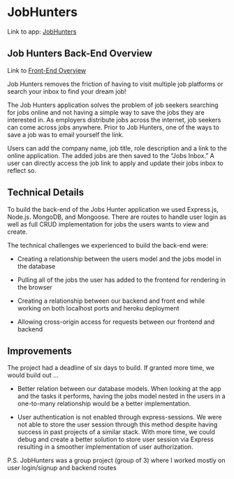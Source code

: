 # JobHunters
Link to app: [JobHunters](https://jobs-hunter.herokuapp.com/)

## Job Hunters Back-End Overview
Link to [Front-End Overview](https://github.com/RomanBogatikov/jobhunters_frontend)

Job Hunters removes the friction of having to visit multiple job platforms or search your inbox to find your dream job!

The Job Hunters application solves the problem of job seekers searching for jobs online and not having a simple way to save the jobs they are interested in. As employers distribute jobs across the internet, job seekers can come across jobs anywhere. Prior to Job Hunters, one of the ways to save a job was to email yourself the link.

Users can add the company name, job title, role description and a link to the online application. The added jobs are then saved to the “Jobs Inbox.” A user can directly access the job link to apply and update their jobs inbox to reflect so.


## Technical Details

To build the back-end of the Jobs Hunter application we used Express.js, Node.js. MongoDB, and Mongoose. There are routes to handle user login as well as full CRUD implementation for jobs the users wants to view and create.

The technical challenges we experienced to build the back-end were:

* Creating a relationship between the users model and the jobs model in the database

* Pulling all of the jobs the user has added to the frontend for rendering in the browser

* Creating a relationship between our backend and front end while working on both localhost ports and heroku deployment

* Allowing cross-origin access for requests between our frontend and backend

## Improvements

The project had a deadline of six days to build. If granted more time, we would build out ...

* Better relation between our database models. When looking at the app and the tasks it performs, having the jobs model nested in the users in a one-to-many relationship would be a better implementation.

* User authentication is not enabled through express-sessions. We were not able to store the user session through this method despite having success in past projects of a similar stack. With more time, we could debug and create a better solution to store user session via Express resulting in a smoother implementation of user authorization.


P.S. JobHunters was a group project (group of 3) where I worked mostly on user login/signup and backend routes</p>
